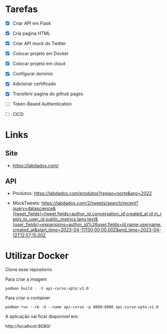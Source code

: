# Tarefas

- [x] Criar API em Flask
- [x] Cria pagina HTML
- [x] Criar API mock do Twitter
- [x] Colocar projeto em Docker
- [x] Colocar projeto em cloud
- [x] Configurar domínio
- [x] Adicionar certificado
- [x] Transferir pagina do github pages
- [ ] Token-Based Authentication
- [ ] CICD


# Links

## Site 

- https://labdados.com/


## API

- Produtos: https://labdados.com/produtos?regiao=norte&ano=2022

- MockTweets: https://labdados.com/2/tweets/search/recent?query=datascience&{tweet_fields}=tweet.fields=author_id,conversation_id,created_at,id,in_reply_to_user_id,public_metrics,lang,text&{user_fields}=expansions=author_id%26user.fields=id,name,username,created_at&start_time=2023-04-11T00:00:00.00Z&end_time=2023-04-12T12:57:15.00Z



# Utilizar Docker 

Clone esse repositorio 

Para criar a imagem 

```
podman build . -t api-curso-xpto:v1.0
```

Para criar o container

```
podman run --rm -d --name api-curso -p 8080:8080 api-curso-xpto:v1.0
```

A aplicação vai ficar disponivel em:

http://localhost:8080/
